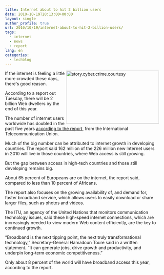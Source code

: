 ```yaml
---
title: Internet about to hit 2 billion users
date: 2010-10-19T20:13:00+00:00
layout: single
author_profile: true
url: 2010/10/19/internet-about-to-hit-2-billion-users/
tags:
  - internet
  - news
  - report
lang: en
categories: 
  - techblog
---
```

[<img title="story.cyber.crime.courtesy" border="0" alt="story.cyber.crime.courtesy" align="right" src="http://lh5.ggpht.com/_vaUVXcmC3OI/TL30ybNW--I/AAAAAAAACxE/WPFm5z0TbYc/story.cyber.crime.courtesy_thumb%5B1%5D.jpg?imgmax=800" width="304" height="173" />](http://lh3.ggpht.com/_vaUVXcmC3OI/TL30w8ZSPgI/AAAAAAAACxA/3LtxFDpZZVE/s1600-h/story.cyber.crime.courtesy%5B3%5D.jpg)If the internet is feeling a little more crowded these days, there's good reason.

According to a report out Tuesday, there will be 2 billion Web dwellers by the end of this year.

The number of internet users worldwide has doubled in the past five years [according to the report,](http://www.itu.int/net/pressoffice/press_releases/2010/39.aspx) from the International Telecommunication Union.

Much of the big number can be attributed to internet growth in developing countries. The report said 162 million of the 226 million new Internet users in 2010 will live in those countries, where Web access is still growing.

But the gap between access in high-tech countries and those still developing remains big.

About 65 percent of Europeans are on the internet, the report said, compared to less than 10 percent of Africans.

The report also focuses on the growing availability of, and demand for, faster broadband service, which allows users to easily download or share larger files, such as photos and videos.

The ITU, an agency of the United Nations that monitors communication technology issues, said these high-speed internet connections, which are increasingly needed to view modern Web content efficiently, are the key to continued growth.

“Broadband is the next tipping point, the next truly transformational technology,” Secretary-General Hamadoun Toure said in a written statement. “It can generate jobs, drive growth and productivity, and underpin long-term economic competitiveness.”

Only about 8 percent of the world will have broadband access this year, according to the report.